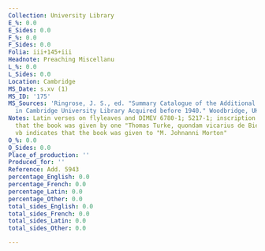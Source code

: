 ```yaml
---
Collection: University Library
E_%: 0.0
E_Sides: 0.0
F_%: 0.0
F_Sides: 0.0
Folia: iii+145+iii
Headnote: Preaching Miscellanu
L_%: 0.0
L_Sides: 0.0
Location: Cambridge
MS_Date: s.xv (1)
MS_ID: '175'
MS_Sources: 'Ringrose, J. S., ed. "Summary Catalogue of the Additional Medieval Manuscripts
  in Cambridge University Library Acquired before 1940." Woodbridge, UK: Boydell.'
Notes: Latin verses on flyleaves and DIMEV 6780-1; 5217-1; inscription on vr indicates
  that the book was given by one "Thomas Turke, quondam vicarius de Biere et c"; inscription  on
  vb indicates that the book was given to "M. Johnanni Morton"
O_%: 0.0
O_Sides: 0.0
Place_of_production: ''
Produced_for: ''
Reference: Add. 5943
percentage_English: 0.0
percentage_French: 0.0
percentage_Latin: 0.0
percentage_Other: 0.0
total_sides_English: 0.0
total_sides_French: 0.0
total_sides_Latin: 0.0
total_sides_Other: 0.0

---
```

